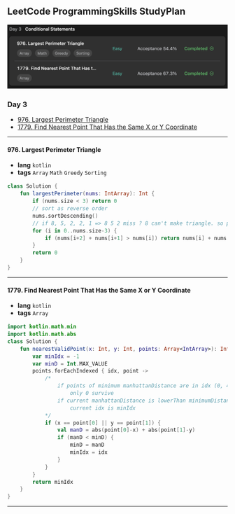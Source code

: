 ## LeetCode ProgrammingSkills StudyPlan

<img src="../../assets/leetcode_program_lv1_day3.png" alt="leetcode_programming_skills_level1_day3" style="zoom:50%;" />

### Day 3

- [976. Largest Perimeter Triangle](https://leetcode.com/problems/largest-perimeter-triangle/?envType=study-plan&id=programming-skills-i)
- [1779. Find Nearest Point That Has the Same X or Y Coordinate](https://leetcode.com/problems/find-nearest-point-that-has-the-same-x-or-y-coordinate/?envType=study-plan&id=programming-skills-i)

---

#### 976. Largest Perimeter Triangle

- **lang**  `kotlin` 
- **tags**  `Array` `Math` `Greedy` `Sorting`

```kotlin
class Solution {
    fun largestPerimeter(nums: IntArray): Int {
        if (nums.size < 3) return 0
        // sort as reverse order
        nums.sortDescending()
        // if 8, 5, 2, 2, 1 => 8 5 2 miss ? 8 can't make triangle. so pass to next
        for (i in 0..nums.size-3) {
            if (nums[i+2] + nums[i+1] > nums[i]) return nums[i] + nums[i+1] + nums[i+2]
        }
        return 0
    }
}
```

---

#### 1779. Find Nearest Point That Has the Same X or Y Coordinate

- **lang**  `kotlin` 
- **tags**  `Array`

```kotlin
import kotlin.math.min
import kotlin.math.abs
class Solution {
    fun nearestValidPoint(x: Int, y: Int, points: Array<IntArray>): Int {
        var minIdx = -1
        var minD = Int.MAX_VALUE
        points.forEachIndexed { idx, point ->
            /*
                if points of minimum manhattanDistance are in idx (0, 4, 7, 11 , ..):
                    only 0 survive
                if current manhattanDistance is lowerThan minimumDistance:
                    current idx is minIdx
            */
            if (x == point[0] || y == point[1]) {
                val manD = abs(point[0]-x) + abs(point[1]-y)
                if (manD < minD) {
                    minD = manD
                    minIdx = idx
                }
            }
        }
        return minIdx
    }
}
```

---

